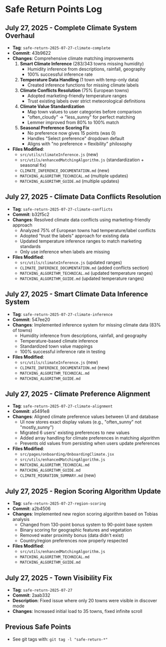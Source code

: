 # Safe Return Points Log

## July 27, 2025 - Complete Climate System Overhaul
- **Tag**: `safe-return-2025-07-27-climate-complete`
- **Commit**: 43b9622
- **Changes**: Comprehensive climate matching improvements
  1. **Smart Climate Inference** (283/343 towns missing humidity)
     - Humidity inference from descriptions, rainfall, geography
     - 100% successful inference rate
  2. **Temperature Data Handling** (1 town with temp-only data)
     - Created inference functions for missing climate labels
  3. **Climate Conflicts Resolution** (75% European towns)
     - Adopted marketing-friendly temperature ranges
     - Trust existing labels over strict meteorological definitions
  4. **Climate Value Standardization**
     - Map town values to user categories before comparison
     - "often_cloudy" → "less_sunny" for perfect matching
     - Lemmer improved from 80% to 100% match
  5. **Seasonal Preference Scoring Fix**
     - No preference now gives 15 points (was 0)
     - Handles "Select preference" dropdown default
     - Aligns with "no preference = flexibility" philosophy
- **Files Modified**:
  - `src/utils/climateInference.js` (new)
  - `src/utils/enhancedMatchingAlgorithm.js` (standardization + seasonal fix)
  - `CLIMATE_INFERENCE_DOCUMENTATION.md` (new)
  - `MATCHING_ALGORITHM_TECHNICAL.md` (multiple updates)
  - `MATCHING_ALGORITHM_GUIDE.md` (multiple updates)

## July 27, 2025 - Climate Data Conflicts Resolution
- **Tag**: `safe-return-2025-07-27-climate-conflicts`
- **Commit**: b32f5c2
- **Changes**: Resolved climate data conflicts using marketing-friendly approach
  - Analyzed 75% of European towns had temperature/label conflicts
  - Adopted "trust the labels" approach for existing data
  - Updated temperature inference ranges to match marketing standards
  - Only use inference when labels are missing
- **Files Modified**:
  - `src/utils/climateInference.js` (updated ranges)
  - `CLIMATE_INFERENCE_DOCUMENTATION.md` (added conflicts section)
  - `MATCHING_ALGORITHM_TECHNICAL.md` (updated temperature ranges)
  - `MATCHING_ALGORITHM_GUIDE.md` (updated temperature ranges)

## July 27, 2025 - Smart Climate Data Inference System
- **Tag**: `safe-return-2025-07-27-climate-inference`
- **Commit**: 547ee20
- **Changes**: Implemented inference system for missing climate data (83% of towns)
  - Humidity inference from descriptions, rainfall, and geography
  - Temperature-based climate inference
  - Standardized town value mappings
  - 100% successful inference rate in testing
- **Files Modified**:
  - `src/utils/climateInference.js` (new)
  - `CLIMATE_INFERENCE_DOCUMENTATION.md` (new)
  - `MATCHING_ALGORITHM_TECHNICAL.md`
  - `MATCHING_ALGORITHM_GUIDE.md`

## July 27, 2025 - Climate Preference Alignment
- **Tag**: `safe-return-2025-07-27-climate-alignment`
- **Commit**: a5491e8
- **Changes**: Aligned climate preference values between UI and database
  - UI now stores exact display values (e.g., "often_sunny" not "mostly_sunny")
  - Migrated 6 users' existing preferences to new values
  - Added array handling for climate preferences in matching algorithm
  - Prevents old values from persisting when users update preferences
- **Files Modified**:
  - `src/pages/onboarding/OnboardingClimate.jsx`
  - `src/utils/enhancedMatchingAlgorithm.js`
  - `MATCHING_ALGORITHM_TECHNICAL.md`
  - `MATCHING_ALGORITHM_GUIDE.md`
  - `CLIMATE_MIGRATION_SUMMARY.md` (new)

## July 27, 2025 - Region Scoring Algorithm Update
- **Tag**: `safe-return-2025-07-27-region-scoring`
- **Commit**: a2b4506
- **Changes**: Implemented new region scoring algorithm based on Tobias analysis
  - Changed from 130-point bonus system to 90-point base system
  - Binary scoring for geographic features and vegetation
  - Removed water proximity bonus (data didn't exist)
  - Country/region preferences now properly respected
- **Files Modified**:
  - `src/utils/enhancedMatchingAlgorithm.js`
  - `MATCHING_ALGORITHM_TECHNICAL.md`
  - `MATCHING_ALGORITHM_GUIDE.md`

## July 27, 2025 - Town Visibility Fix
- **Tag**: `safe-return-2025-07-27`  
- **Commit**: 2aab332
- **Description**: Fixed issue where only 20 towns were visible in discover mode
- **Changes**: Increased initial load to 35 towns, fixed infinite scroll

## Previous Safe Points
- See git tags with: `git tag -l "safe-return-*"`